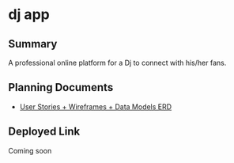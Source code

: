 # dj app
## Summary

A professional online platform for a Dj to connect with his/her fans.

## Planning Documents

* [User Stories + Wireframes + Data Models ERD ](https://trello.com/b/x6RlXaUq)

## Deployed Link

Coming soon

